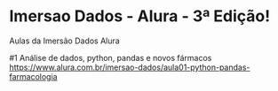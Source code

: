 # Imersao Dados - Alura - 3ª Edição!
Aulas da Imersão Dados Alura

#1 Análise de dados, python, pandas e novos fármacos
https://www.alura.com.br/imersao-dados/aula01-python-pandas-farmacologia
